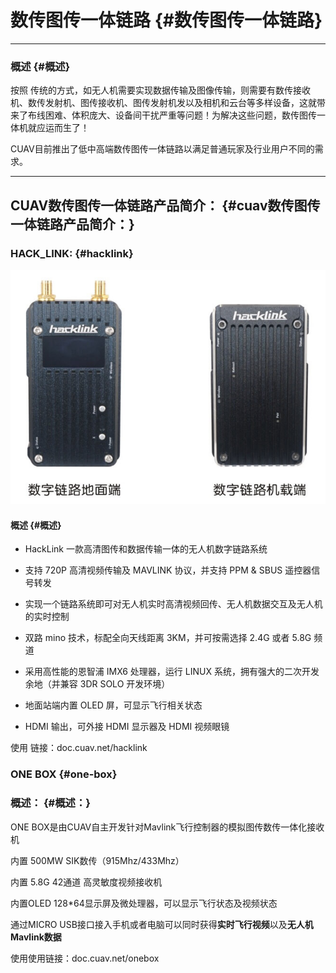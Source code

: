 # 数传图传一体链路 {#数传图传一体链路}

---

### 概述 {#概述}

按照 传统的方式，如无人机需要实现数据传输及图像传输，则需要有数传接收机、数传发射机、图传接收机、图传发射机发以及相机和云台等多样设备，这就带来了布线困难、体积庞大、设备间干扰严重等问题！为解决这些问题，数传图传一体机就应运而生了！

CUAV目前推出了低中高端数传图传一体链路以满足普通玩家及行业用户不同的需求。

---

## CUAV数传图传一体链路产品简介： {#cuav数传图传一体链路产品简介：}

### HACK\_LINK: {#hacklink}

![](/assets/hcaklink.jpg)

#### 概述 {#概述}

* HackLink 一款高清图传和数据传输一体的无人机数字链路系统

* 支持 720P 高清视频传输及 MAVLINK 协议，并支持 PPM & SBUS 遥控器信号转发

* 实现一个链路系统即可对无人机实时高清视频回传、无人机数据交互及无人机的实时控制

* 双路 mino 技术，标配全向天线距离 3KM，并可按需选择 2.4G 或者 5.8G 频道

* 采用高性能的恩智浦 IMX6 处理器，运行 LINUX 系统，拥有强大的二次开发余地（并兼容 3DR SOLO 开发环境）

* 地面站端内置 OLED 屏，可显示飞行相关状态

* HDMI 输出，可外接 HDMI 显示器及 HDMI 视频眼镜

使用 链接：doc.cuav.net/hacklink

### ONE BOX {#one-box}

### 概述： {#概述：}

ONE BOX是由CUAV自主开发针对Mavlink飞行控制器的模拟图传数传一体化接收机

内置 500MW SIK数传（915Mhz/433Mhz）

内置 5.8G 42通道 高灵敏度视频接收机

内置OLED 128\*64显示屏及微处理器，可以显示飞行状态及视频状态

通过MICRO USB接口接入手机或者电脑可以同时获得**实时飞行视频**以及**无人机Mavlink数据**

使用使用链接：doc.cuav.net/onebox

